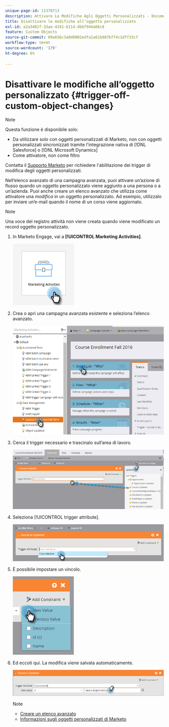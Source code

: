 ```yaml
---
unique-page-id: 11378713
description: Attivare Le Modifiche Agli Oggetti Personalizzati - Documentazione Di Marketo - Documentazione Del Prodotto
title: Disattivare le modifiche all’oggetto personalizzato
exl-id: a2a3d82f-33ae-4191-b114-dbbf944a66c8
feature: Custom Objects
source-git-commit: 09a656c3a0d0002edfa1a61b987bff4c1dff33cf
workflow-type: tm+mt
source-wordcount: '179'
ht-degree: 6%

---
```


# Disattivare le modifiche all’oggetto personalizzato {#trigger-off-custom-object-changes}

>[!NOTE]
>
>Questa funzione è disponibile solo:
>
>* Da utilizzare solo con oggetti personalizzati di Marketo, non con oggetti personalizzati sincronizzati tramite l&#39;integrazione nativa di [!DNL Salesforce] o [!DNL Microsoft Dynamics]
>* Come attivatore, non come filtro
>
>Contatta il [Supporto Marketo](https://nation.marketo.com/t5/Support/ct-p/Support) per richiedere l&#39;abilitazione dei trigger di modifica degli oggetti personalizzati.

Nell’elenco avanzato di una campagna avanzata, puoi attivare un’azione di flusso quando un oggetto personalizzato viene aggiunto a una persona o a un’azienda. Puoi anche creare un elenco avanzato che utilizza come attivatore una _modifica_ in un oggetto personalizzato. Ad esempio, utilizzalo per inviare un’e-mail quando il nome di un corso viene aggiornato.

>[!NOTE]
>
>Una voce del registro attività non viene creata quando viene modificato un record oggetto personalizzato.

1. In Marketo Engage, vai a **[!UICONTROL Marketing Activities]**.

   ![](assets/trigger-off-custom-object-changes-1.png)

1. Crea o apri una campagna avanzata esistente e seleziona l’elenco avanzato.

   ![](assets/trigger-off-custom-object-changes-2.png)

1. Cerca il trigger necessario e trascinalo sull’area di lavoro.

   ![](assets/trigger-off-custom-object-changes-3.png)

1. Seleziona [!UICONTROL trigger attribute].

   ![](assets/trigger-off-custom-object-changes-4.png)

1. È possibile impostare un vincolo.

   ![](assets/trigger-off-custom-object-changes-5.png)

1. Ed eccoti qui. La modifica viene salvata automaticamente.

   ![](assets/trigger-off-custom-object-changes-6.png)

   >[!NOTE]
   >
   >* [Creare un elenco avanzato](/help/marketo/product-docs/core-marketo-concepts/smart-lists-and-static-lists/creating-a-smart-list/create-a-smart-list.md)
   >* [Informazioni sugli oggetti personalizzati di Marketo](/help/marketo/product-docs/administration/marketo-custom-objects/understanding-marketo-custom-objects.md)
